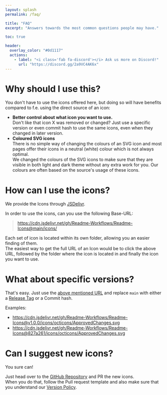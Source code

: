```yaml
---
layout: splash
permalink: /faq/

title: "FAQ"
excerpt: "Answers towards the most common questions people may have."

toc: true

header:
  overlay_color: "#0d1117"
  actions:
    - label: "<i class='fab fa-discord'></i> Ask us more on Discord!"
      url: "https://discord.gg/2a9VC4AK6x"
---
```


# Why should I use this?
You don't have to use the icons offered here, but doing so will have benefits compared to f.e. using the direct source of an icon:

- **Better control about what icon you want to use.**  
  Don't like that icon X was removed or changed? Just use a specific version or even commit hash to use the same icons, even when they changed in later version.
- **Coloured SVG icons**  
  There is no simple way of changing the colours of an SVG icon and most pages offer their icons in a neutral (white) colour which is not always optimal.  
  We changed the colours of the SVG icons to make sure that they are visible in both light and dark theme without any extra work for you. Our colours are often based on the source's usage of these icons.

# How can I use the icons?
We provide the Icons through [JSDelivr](https://jsdelivr.net).

In order to use the icons, can you use the following Base-URL:  
> https://cdn.jsdelivr.net/gh/Readme-Workflows/Readme-Icons@main/icons/

Each set of icon is located within its own folder, allowing you an easier finding of them.  
The easiest way to get the full URL of an Icon would be to click the above URL, followed by the folder where the icon is located in and finally the icon you want to use.

# What about specific versions?
That's easy. Just use the [above mentioned URL](#how-can-i-use-the-icons) and replace `main` with either a [Release Tag]() or a Commit hash.

Examples:

- https://cdn.jsdelivr.net/gh/Readme-Workflows/Readme-Icons@v1.0.0/icons/octicons/ApprovedChanges.svg
- https://cdn.jsdelivr.net/gh/Readme-Workflows/Readme-Icons@827a261/icons/octicons/ApprovedChanges.svg

# Can I suggest new icons?
You sure can!

Just head over to the [GitHub Repository](https://github.com/Readme-Workflows/Readme-Icons) and PR the new icons.  
When you do that, follow the Pull request template and also make sure that you understand our [Version Policy](https://github.com/Readme-Workflows/Readme-Icons/blob/main/VERSION_POLICY.md).